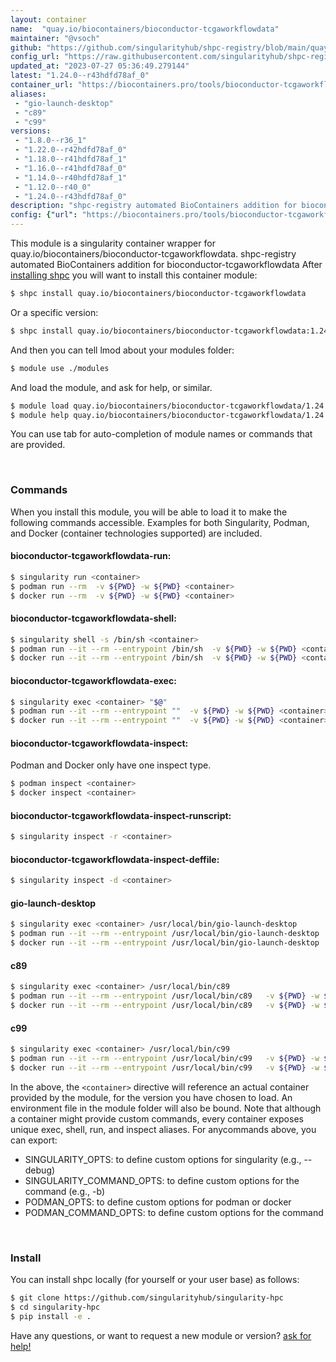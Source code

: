 ```yaml
---
layout: container
name:  "quay.io/biocontainers/bioconductor-tcgaworkflowdata"
maintainer: "@vsoch"
github: "https://github.com/singularityhub/shpc-registry/blob/main/quay.io/biocontainers/bioconductor-tcgaworkflowdata/container.yaml"
config_url: "https://raw.githubusercontent.com/singularityhub/shpc-registry/main/quay.io/biocontainers/bioconductor-tcgaworkflowdata/container.yaml"
updated_at: "2023-07-27 05:36:49.279144"
latest: "1.24.0--r43hdfd78af_0"
container_url: "https://biocontainers.pro/tools/bioconductor-tcgaworkflowdata"
aliases:
 - "gio-launch-desktop"
 - "c89"
 - "c99"
versions:
 - "1.8.0--r36_1"
 - "1.22.0--r42hdfd78af_0"
 - "1.18.0--r41hdfd78af_1"
 - "1.16.0--r41hdfd78af_0"
 - "1.14.0--r40hdfd78af_1"
 - "1.12.0--r40_0"
 - "1.24.0--r43hdfd78af_0"
description: "shpc-registry automated BioContainers addition for bioconductor-tcgaworkflowdata"
config: {"url": "https://biocontainers.pro/tools/bioconductor-tcgaworkflowdata", "maintainer": "@vsoch", "description": "shpc-registry automated BioContainers addition for bioconductor-tcgaworkflowdata", "latest": {"1.24.0--r43hdfd78af_0": "sha256:5260612a840148ac2c8790de9225dddbe84d81d5752be6d5b47dad6a3db3f586"}, "tags": {"1.8.0--r36_1": "sha256:3c73219abcc296916babeaec5a17c0cec80eba72a2802787feb2881788397565", "1.22.0--r42hdfd78af_0": "sha256:72e31e2f53bcb4209610761e5a268884a19cef02fb35b46a64364d3aedd01943", "1.18.0--r41hdfd78af_1": "sha256:e82c756963751e8f1c2edd58487cead1d2f1cc772e3e61d6fa45fcb7d464853d", "1.16.0--r41hdfd78af_0": "sha256:081ca21d2e4d80a4fbe8da395e4ab1fc0f9fb93e00fe897964fa2ae4698cf7ff", "1.14.0--r40hdfd78af_1": "sha256:ee3fabc5a318a417a3718c165ced577af5d90d85be28a901bfd52ec6604be070", "1.12.0--r40_0": "sha256:4f9ee05ee8caeb84e6523d9900d03b15e07c5647025b3f76d345265fd97357a2", "1.24.0--r43hdfd78af_0": "sha256:5260612a840148ac2c8790de9225dddbe84d81d5752be6d5b47dad6a3db3f586"}, "docker": "quay.io/biocontainers/bioconductor-tcgaworkflowdata", "aliases": {"gio-launch-desktop": "/usr/local/bin/gio-launch-desktop", "c89": "/usr/local/bin/c89", "c99": "/usr/local/bin/c99"}}
---
```


This module is a singularity container wrapper for quay.io/biocontainers/bioconductor-tcgaworkflowdata.
shpc-registry automated BioContainers addition for bioconductor-tcgaworkflowdata
After [installing shpc](#install) you will want to install this container module:


```bash
$ shpc install quay.io/biocontainers/bioconductor-tcgaworkflowdata
```

Or a specific version:

```bash
$ shpc install quay.io/biocontainers/bioconductor-tcgaworkflowdata:1.24.0--r43hdfd78af_0
```

And then you can tell lmod about your modules folder:

```bash
$ module use ./modules
```

And load the module, and ask for help, or similar.

```bash
$ module load quay.io/biocontainers/bioconductor-tcgaworkflowdata/1.24.0--r43hdfd78af_0
$ module help quay.io/biocontainers/bioconductor-tcgaworkflowdata/1.24.0--r43hdfd78af_0
```

You can use tab for auto-completion of module names or commands that are provided.

<br>

### Commands

When you install this module, you will be able to load it to make the following commands accessible.
Examples for both Singularity, Podman, and Docker (container technologies supported) are included.

#### bioconductor-tcgaworkflowdata-run:

```bash
$ singularity run <container>
$ podman run --rm  -v ${PWD} -w ${PWD} <container>
$ docker run --rm  -v ${PWD} -w ${PWD} <container>
```

#### bioconductor-tcgaworkflowdata-shell:

```bash
$ singularity shell -s /bin/sh <container>
$ podman run --it --rm --entrypoint /bin/sh  -v ${PWD} -w ${PWD} <container>
$ docker run --it --rm --entrypoint /bin/sh  -v ${PWD} -w ${PWD} <container>
```

#### bioconductor-tcgaworkflowdata-exec:

```bash
$ singularity exec <container> "$@"
$ podman run --it --rm --entrypoint ""  -v ${PWD} -w ${PWD} <container> "$@"
$ docker run --it --rm --entrypoint ""  -v ${PWD} -w ${PWD} <container> "$@"
```

#### bioconductor-tcgaworkflowdata-inspect:

Podman and Docker only have one inspect type.

```bash
$ podman inspect <container>
$ docker inspect <container>
```

#### bioconductor-tcgaworkflowdata-inspect-runscript:

```bash
$ singularity inspect -r <container>
```

#### bioconductor-tcgaworkflowdata-inspect-deffile:

```bash
$ singularity inspect -d <container>
```


#### gio-launch-desktop

```bash
$ singularity exec <container> /usr/local/bin/gio-launch-desktop
$ podman run --it --rm --entrypoint /usr/local/bin/gio-launch-desktop   -v ${PWD} -w ${PWD} <container> -c " $@"
$ docker run --it --rm --entrypoint /usr/local/bin/gio-launch-desktop   -v ${PWD} -w ${PWD} <container> -c " $@"
```


#### c89

```bash
$ singularity exec <container> /usr/local/bin/c89
$ podman run --it --rm --entrypoint /usr/local/bin/c89   -v ${PWD} -w ${PWD} <container> -c " $@"
$ docker run --it --rm --entrypoint /usr/local/bin/c89   -v ${PWD} -w ${PWD} <container> -c " $@"
```


#### c99

```bash
$ singularity exec <container> /usr/local/bin/c99
$ podman run --it --rm --entrypoint /usr/local/bin/c99   -v ${PWD} -w ${PWD} <container> -c " $@"
$ docker run --it --rm --entrypoint /usr/local/bin/c99   -v ${PWD} -w ${PWD} <container> -c " $@"
```



In the above, the `<container>` directive will reference an actual container provided
by the module, for the version you have chosen to load. An environment file in the
module folder will also be bound. Note that although a container
might provide custom commands, every container exposes unique exec, shell, run, and
inspect aliases. For anycommands above, you can export:

 - SINGULARITY_OPTS: to define custom options for singularity (e.g., --debug)
 - SINGULARITY_COMMAND_OPTS: to define custom options for the command (e.g., -b)
 - PODMAN_OPTS: to define custom options for podman or docker
 - PODMAN_COMMAND_OPTS: to define custom options for the command

<br>

### Install

You can install shpc locally (for yourself or your user base) as follows:

```bash
$ git clone https://github.com/singularityhub/singularity-hpc
$ cd singularity-hpc
$ pip install -e .
```

Have any questions, or want to request a new module or version? [ask for help!](https://github.com/singularityhub/singularity-hpc/issues)